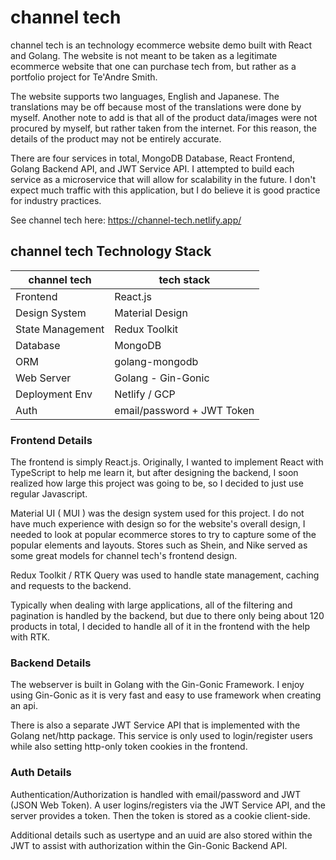 # channel tech

channel tech is an technology ecommerce website demo built
with React and Golang. The website is not meant to be taken
as a legitimate ecommerce website that one can purchase tech from,
but rather as a portfolio project for Te'Andre Smith.

The website supports two languages, English and Japanese. The
translations may be off because most of the translations were done
by myself. Another note to add is that all of the product data/images
were not procured by myself, but rather taken from the internet.
For this reason, the details of the product may not be entirely
accurate.

There are four services in total, MongoDB Database, React Frontend,
Golang Backend API, and JWT Service API. I attempted to build
each service as a microservice that will allow for scalability
in the future. I don't expect much traffic with this application,
but I do believe it is good practice for industry practices.

See channel tech here: https://channel-tech.netlify.app/

## channel tech Technology Stack

| channel tech     | tech stack                 |
| ---------------- | -------------------------- |
| Frontend         | React.js                   |
| Design System    | Material Design            |
| State Management | Redux Toolkit              |
| Database         | MongoDB                    |
| ORM              | golang-mongodb             |
| Web Server       | Golang - Gin-Gonic         |
| Deployment Env   | Netlify / GCP              |
| Auth             | email/password + JWT Token |

### Frontend Details

The frontend is simply React.js. Originally,
I wanted to implement React with TypeScript to help me learn it,
but after designing the backend, I soon realized how large
this project was going to be, so I decided to just use regular Javascript.

Material UI ( MUI ) was the design system used for this project.
I do not have much experience with design so for the website's overall design,
I needed to look at popular ecommerce stores to try to capture some
of the popular elements and layouts. Stores such as Shein, and Nike
served as some great models for channel tech's frontend design.

Redux Toolkit / RTK Query was used to handle state management,
caching and requests to the backend.

Typically when dealing with large applications, all of the
filtering and pagination is handled by the backend, but due to
there only being about 120 products in total, I decided to handle all of it
in the frontend with the help with RTK.

### Backend Details

The webserver is built in Golang with the Gin-Gonic Framework.
I enjoy using Gin-Gonic as it is very fast and easy to use framework
when creating an api.

There is also a separate JWT Service API that is implemented with
the Golang net/http package. This service is only used to
login/register users while also setting http-only token cookies
in the frontend.

### Auth Details

Authentication/Authorization is handled with email/password and
JWT (JSON Web Token). A user logins/registers via the JWT Service
API, and the server provides a token. Then the token is stored as a cookie
client-side.

Additional details such as usertype and an uuid are also stored within the JWT to assist with
authorization within the Gin-Gonic Backend API.
